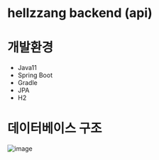 # hellzzang backend (api)

# 개발환경
- Java11
- Spring Boot
- Gradle
- JPA
- H2

# 데이터베이스 구조
![image](https://github.com/aamoos/hellzzang_backend/assets/37327676/d4357e9a-148c-4bad-a1da-c18f9c227530)
